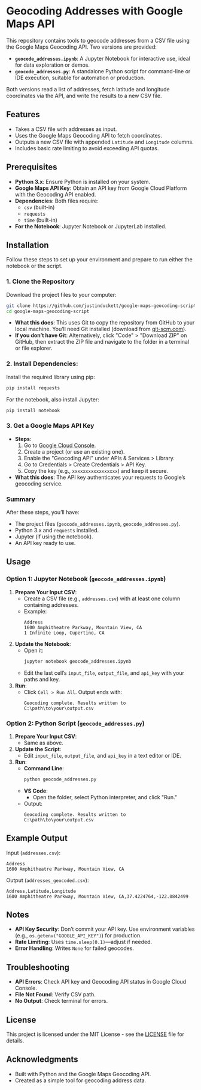 # Geocoding Addresses with Google Maps API

This repository contains tools to geocode addresses from a CSV file using the Google Maps Geocoding API. Two versions are provided:
- **`geocode_addresses.ipynb`**: A Jupyter Notebook for interactive use, ideal for data exploration or demos.
- **`geocode_addresses.py`**: A standalone Python script for command-line or IDE execution, suitable for automation or production.

Both versions read a list of addresses, fetch latitude and longitude coordinates via the API, and write the results to a new CSV file.

## Features
- Takes a CSV file with addresses as input.
- Uses the Google Maps Geocoding API to fetch coordinates.
- Outputs a new CSV file with appended `Latitude` and `Longitude` columns.
- Includes basic rate limiting to avoid exceeding API quotas.

## Prerequisites
- **Python 3.x**: Ensure Python is installed on your system.
- **Google Maps API Key**: Obtain an API key from Google Cloud Platform with the Geocoding API enabled.
- **Dependencies**: Both files require:
  - `csv` (built-in)
  - `requests`
  - `time` (built-in)
- **For the Notebook**: Jupyter Notebook or JupyterLab installed.

## Installation

Follow these steps to set up your environment and prepare to run either the notebook or the script.

### 1. Clone the Repository
Download the project files to your computer:
```bash
git clone https://github.com/justinduckett/google-maps-geocoding-script.git
cd google-maps-geocoding-script
```
- **What this does**: This uses Git to copy the repository from GitHub to your local machine. You’ll need Git installed (download from [git-scm.com](https://git-scm.com/)).
- **If you don’t have Git**: Alternatively, click "Code" > "Download ZIP" on GitHub, then extract the ZIP file and navigate to the folder in a terminal or file explorer.

### 2. **Install Dependencies**:
   Install the required library using pip:
   ```bash
   pip install requests
   ```
   For the notebook, also install Jupyter:
   ```bash
   pip install notebook
   ```

### 3. Get a Google Maps API Key
- **Steps**:
  1. Go to [Google Cloud Console](https://console.cloud.google.com/).
  2. Create a project (or use an existing one).
  3. Enable the "Geocoding API" under APIs & Services > Library.
  4. Go to Credentials > Create Credentials > API Key.
  5. Copy the key (e.g., `xxxxxxxxxxxxxxxxx`) and keep it secure.
- **What this does**: The API key authenticates your requests to Google’s geocoding service.

### Summary
After these steps, you’ll have:
- The project files (`geocode_addresses.ipynb`, `geocode_addresses.py`).
- Python 3.x and `requests` installed.
- Jupyter (if using the notebook).
- An API key ready to use.

## Usage

### Option 1: Jupyter Notebook (`geocode_addresses.ipynb`)
1. **Prepare Your Input CSV**:
   - Create a CSV file (e.g., `addresses.csv`) with at least one column containing addresses.
   - Example:
     ```
     Address
     1600 Amphitheatre Parkway, Mountain View, CA
     1 Infinite Loop, Cupertino, CA
     ```
2. **Update the Notebook**:
   - Open it:
     ```bash
     jupyter notebook geocode_addresses.ipynb
     ```
   - Edit the last cell’s `input_file`, `output_file`, and `api_key` with your paths and key.
3. **Run**:
   - Click `Cell > Run All`. Output ends with:
     ```
     Geocoding complete. Results written to C:\path\to\your\output.csv
     ```

### Option 2: Python Script (`geocode_addresses.py`)
1. **Prepare Your Input CSV**:
   - Same as above.
2. **Update the Script**:
   - Edit `input_file`, `output_file`, and `api_key` in a text editor or IDE.
3. **Run**:
   - **Command Line**:
     ```bash
     python geocode_addresses.py
     ```
   - **VS Code**:
     - Open the folder, select Python interpreter, and click "Run."
   - Output:
     ```
     Geocoding complete. Results written to C:\path\to\your\output.csv
     ```

## Example Output
Input (`addresses.csv`):
```
Address
1600 Amphitheatre Parkway, Mountain View, CA
```

Output (`addresses_geocoded.csv`):
```
Address,Latitude,Longitude
1600 Amphitheatre Parkway, Mountain View, CA,37.4224764,-122.0842499
```

## Notes
- **API Key Security**: Don’t commit your API key. Use environment variables (e.g., `os.getenv("GOOGLE_API_KEY")`) for production.
- **Rate Limiting**: Uses `time.sleep(0.1)`—adjust if needed.
- **Error Handling**: Writes `None` for failed geocodes.

## Troubleshooting
- **API Errors**: Check API key and Geocoding API status in Google Cloud Console.
- **File Not Found**: Verify CSV path.
- **No Output**: Check terminal for errors.

## License
This project is licensed under the MIT License - see the [LICENSE](LICENSE) file for details.

## Acknowledgments
- Built with Python and the Google Maps Geocoding API.
- Created as a simple tool for geocoding address data.
